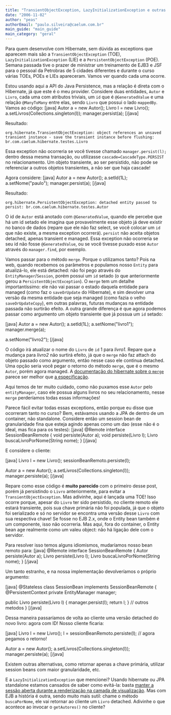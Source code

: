 ```yaml
---
title: "TransientObjectException, LazyInitializationException e outras famosas do Hibernate"
date: "2006-11-02"
author: "peas"
authorEmail: "paulo.silveira@caelum.com.br"
main_guide: "main_guide"
main_category: "geral"
---
```


Para quem desenvolve com Hibernate, sem dúvida as exceptions que aparecem mais são a `TransientObjectException` (TOE), `LazyInitializationException` (LIE) e a `PersistentObjectException` (POE). Semana passada tive o prazer de ministrar um treinamento de EJB3 e JSF para o pessoal da Petrobras de 5 cidades diferentes e durante o curso várias TOEs, POEs e LIEs apareceram. Vamos ver quando cada uma ocorre.

Estou usando aqui a API do Java Persistence, mas a relação é direta com o Hibernate, já que este é o meu provider. Considere duas entidades, `Autor` e `Livro`, cada uma com atributos triviais, um `id` que é `@GeneratedValue` e uma relação `@ManyToMany` entre elas, sendo `Livro` que possui o lado `mappedBy`. Vamos ao código: \[java\] Autor a = new Autor(); Livro l = new Livro(); a.setLivros(Collections.singleton(l)); manager.persist(a); \[/java\]

Resultado:

`org.hibernate.TransientObjectException: object references an unsaved transient instance - save the transient instance before flushing: br.com.caelum.hibernate.testes.Livro`

Essa exception não ocorreria se você tivesse chamado `manager.persist(l);` dentro dessa mesma transação, ou utilizasse `cascade=CascadeType.PERSIST` no relacionamento. Um objeto transiente, ao ser persistido, não pode se referenciar a outros objetos transientes, a não ser que haja cascade!

Agora considere: \[java\] Autor a = new Autor(); a.setId(1L); a.setNome("paulo"); manager.persist(a); \[/java\]

Resultado:

`org.hibernate.PersistentObjectException: detached entity passed to persist: br.com.caelum.hibernate.testes.Autor`

O id de `Autor` está anotado com `@GeneratedValue`, quando ele percebe que há um id setado ele imagina que provavelmente esse objeto já deve existir no banco de dados (repare que ele não faz select, se você colocar um `id` que não existe, a mesma exception ocorrerá). `persist` não aceita objetos detached, apenas transient e managed. Essa exception não ocorreria se seu id não fosse `@GeneratedValue`, ou se você tivesse puxado esse `Autor` através do `manager.find`, por exemplo.

Vamos passar para o método `merge`. Porque o utilizamos tanto? Pois na web, quando recebemos os parâmetros e populamos nosso `Entity` para atualizá-lo, ele está detached: não foi pego através do `EntityManager`/`Session`, porém possui um `id` setado (o que anteriormente gerou a `PersistentObjectException`). O `merge` tem um detalhe importantíssimo: ele não vai passar o estado daquela entidade para managed (como faz o `saveOrUpdate` do Hibernate), e sim devolver uma versão da mesma entidade que seja managed (como fazia o velho `saveOrUpdateCopy`), em outras palavras, futuras mudanças na entidade passada não surtirão efeito. A outra grande diferença é que agora podemos passar como argumento um objeto transiente que já possua um `id` setado:

\[java\] Autor a = new Autor(); a.setId(1L); a.setNome("livro1"); manager.merge(a);

a.setNome("livro2"); \[/java\]

O código irá atualizar o nome do `Livro` de `id` 1 para _livro1_. Repare que a mudança para _livro2_ não surtirá efeito, já que o `merge` não faz attach do objeto passado como argumento, então nesse caso ele continua detached. Uma opção seria você pegar o retorno do método `merge`, que é o mesmo `Autor`, porém agora managed. A [documentação do hibernate sobre o `merge`](http://docs.jboss.org/hibernate/entitymanager/3.5/reference/en/html/objectstate.html) parece ser melhor que [a especificação](http://jcp.org/en/jsr/detail?id=220).

Aqui temos de ter muito cuidado, como não puxamos esse `Autor` pelo `entityManager`, caso ele possua alguns livros no seu relacionamento, nesse `merge` perderíamos todas essas informações!

Parece fácil evitar todas essas exceptions, então porque eu disse que ocorreram tanto no curso? Bem, estávamos usando a JPA de dentro de um container, não standalone. Considere então um session bean de granularidade fina que esteja agindo apenas como um dao (esse não é o ideal, mas fica para os testes): \[java\] @Remote interface SessionBeanRemote { void persiste(Autor a); void persiste(Livro l); Livro buscaLivroPorNome(String nome); } \[/java\]

E considere o cliente:

\[java\] Livro l = new Livro(); sessionBeanRemoto.persiste(l);

Autor a = new Autor(); a.setLivros(Collections.singleton(l)); manager.persiste(a); \[/java\]

Repare como esse código é **muito parecido** com o primeiro desse post, porém já persistindo o `Livro` anteriormente, para evitar a `TransientObjectException`. Mas adivinhe, aqui é lançada uma TOE! Isso ocorre porque, apesar do `Livro` ter sido persistido, no cliente remoto ele estará transiente, pois sua chave primária não foi populada, já que o objeto foi serializado e só no servidor se encontra uma versão desse `Livro` com sua respectiva chave! Se fosse no EJB 2.x, onde o Entity bean também é um componente, isso não ocorreria. Mas aqui, fora do container, o Entity bean age realmente como um valeu object: não há ligação dele com o servidor.

Para resolver isso temos alguns idiomismos, mudaríamos nosso bean remoto para: \[java\] @Remote interface SessionBeanRemote { Autor persiste(Autor a); Livro persiste(Livro l); Livro buscaLivroPorNome(String nome); } \[/java\]

Um tanto estranho, e na nossa implementação devolveríamos o próprio argumento:

\[java\] @Stateless class SessionBean implements SessionBeanRemote { @PersistentContext private EntityManager manager;

public Livro persiste(Livro l) { manager.persist(l); return l; } // outros metodos } \[/java\]

Dessa maneira passaríamos de volta ao cliente uma versão detached do novo livro: agora com ID! Nosso cliente ficaria:

\[java\] Livro l = new Livro(); l = sessionBeanRemoto.persiste(l); // agora pegamos o retorno!

Autor a = new Autor(); a.setLivros(Collections.singleton(l)); manager.persiste(a); \[/java\]

Existem outras alternativas, como retornar apenas a chave primária, utilizar session beans com maior granularidade, etc.

E a `LazyInitializationException` que mencionei? Usando hibernate ou JPA standalone estamos cansados de saber como evitá-la: basta [manter a sessão aberta durante a renderização na camada de visualização](http://community.jboss.org/wiki/OpenSessioninView). Mas com EJB a história é outra, sendo muito mais sutil: chame o método `buscaPorNome`, ele vai retornar ao cliente um `Livro` detached. Adivinhe o que acontece ao invocar o `getAutores()` no cliente?
